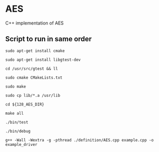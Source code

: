 # AES
C++ implementation of AES

## Script to run in same order
```
sudo apt-get install cmake
```
```
sudo apt-get install libgtest-dev
```
```
cd /usr/src/gtest && ll
```
```
sudo cmake CMakeLists.txt
```
```
sudo make
```
```
sudo cp lib/*.a /usr/lib
```
```
cd ${128_AES_DIR}
```
```
make all
```
```
./bin/test
```
```
./bin/debug
```
```
g++ -Wall -Wextra -g -pthread ./definition/AES.cpp example.cpp -o example_driver
```
